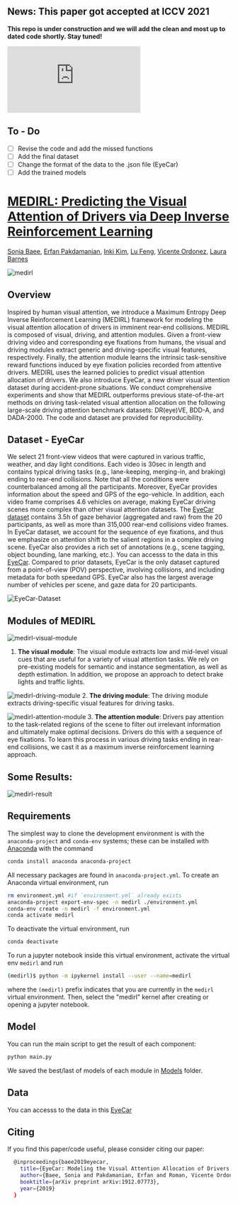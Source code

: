 ## **News: This paper got accepted at ICCV 2021**
**This repo is under construction and we will add the clean and most up to dated code shortly. Stay tuned!**

![ICCV Poster](https://github.com/soniabaee/MEDIRL-EyeCar/blob/master/iccv21_poster_7007_medirl.pdf)


## To - Do
- [ ] Revise the code and add the missed functions
- [ ] Add the final dataset
- [ ] Change the format of the data to the .json file (EyeCar)
- [ ] Add the trained models

# [MEDIRL: Predicting the Visual Attention of Drivers via Deep Inverse Reinforcement Learning](https://arxiv.org/pdf/1912.07773.pdf)
[Sonia Baee](http://soniabaee.com), [Erfan Pakdamanian](http://www.cs.virginia.edu/~ep2ca/),  [Inki Kim](http://www.sys.virginia.edu/inki-kim.html), [Lu Feng](https://www.cs.virginia.edu/~lufeng/), [Vicente Ordonez](http://vicenteordonez.com/), [Laura Barnes](https://faculty.virginia.edu/S2HeLab/index.php)

![medirl](https://github.com/soniabaee/eyeCar/blob/master/figures/paper8.png)




## Overview
Inspired by human visual attention, we introduce a Maximum Entropy Deep Inverse Reinforcement Learning (MEDIRL) framework for modeling the visual attention allocation of drivers in imminent rear-end collisions. MEDIRL is composed of visual, driving, and attention modules. Given a front-view driving video and corresponding eye fixations from humans, the visual and driving modules extract generic and driving-specific visual features, respectively. Finally, the attention module learns the intrinsic task-sensitive reward functions induced by eye fixation policies recorded from attentive drivers. MEDIRL uses the learned policies to predict visual attention allocation of drivers. We also introduce EyeCar, a new driver visual attention dataset during accident-prone situations. We conduct comprehensive experiments and show that MEDIRL outperforms previous state-of-the-art methods on driving task-related visual attention allocation on the following large-scale driving attention benchmark datasets: DR(eye)VE, BDD-A, and DADA-2000. The code and dataset are provided for reproducibility.

## Dataset - EyeCar 
We select 21 front-view videos that were captured in various traffic, weather, and day light conditions. Each video is 30sec in length and contains typical driving tasks (e.g., lane-keeping, merging-in, and braking) ending to rear-end collisions. Note that all the conditions were counterbalanced among all the participants. Moreover, EyeCar provides information about the speed and GPS of the ego-vehicle. In addition, each video frame comprises 4.6 vehicles on average, making EyeCar driving scenes more complex than other visual attention datasets. The [EyeCar dataset](https://github.com/soniabaee/eyeCar/tree/master/EyeCar) contains 3.5h of gaze behavior (aggregated and raw) from the 20 participants, as well as more than 315,000 rear-end collisions video frames. In EyeCar dataset, we account for the sequence of eye fixations, and thus we emphasize on attention shift to the salient regions in a complex driving scene. EyeCar also provides a rich set of annotations (e.g., scene tagging, object bounding, lane marking, etc.). You can accesss to the data in this [EyeCar](https://github.com/soniabaee/eyeCar/tree/master/EyeCar). Compared  to  prior  datasets,  EyeCar  is  the  only dataset  captured  from  a  point-of-view (POV)  perspective, involving collisions, and including metadata for both speedand  GPS.  EyeCar  also  has  the  largest  average  number  of vehicles per scene, and gaze data for 20 participants. 

![EyeCar-Dataset](https://github.com/soniabaee/eyeCar/blob/master/figures/eyeCar.png)

## Modules of MEDIRL
![medirl-visual-module](https://github.com/soniabaee/eyeCar/blob/master/figures/visual.png)
1. **The visual module**: The visual module extracts low and mid-level visual cues that are useful for a variety of visual attention tasks. We rely on pre-existing models for semantic and instance segmentation, as well as depth estimation. In addition, we propose an approach to detect brake lights and traffic lights. 


![medirl-driving-module](https://github.com/soniabaee/eyeCar/blob/master/figures/driving.png)
2. **The driving module**: The driving module extracts driving-specific visual features for driving tasks. 


![medirl-attention-module](https://github.com/soniabaee/eyeCar/blob/master/figures/attention.png)
3. **The attention module**: Drivers pay attention to the task-related regions of the scene to filter out irrelevant information and ultimately make optimal decisions. Drivers do this with a sequence of eye fixations. To learn this process in various driving tasks ending in rear-end collisions, we cast it as a maximum inverse reinforcement learning approach.


## Some Results:
![medirl-result](https://github.com/soniabaee/eyeCar/blob/master/figures/results.png)

## Requirements

The simplest way to clone the development environment is with the 
`anaconda-project` and `conda-env` systems; these can be installed with [Anaconda](https://www.anaconda.com/) with the command

```bash
conda install anaconda anaconda-project
```

All necessary packages are found in `anaconda-project.yml`. To create an Anaconda virtual environment, run

```bash
rm environment.yml #if `environment.yml` already exists
anaconda-project export-env-spec -n medirl ./environment.yml
conda-env create -n medirl -f environment.yml
conda activate medirl
```

To deactivate the virtual environment, run

```bash
conda deactivate
```


To run a jupyter notebook inside this virtual environment, activate the
virtual env `medirl` and run

```bash
(medirl)$ python -m ipykernel install --user --name=medirl
```

where the `(medirl)` prefix indicates that you are currently in the 
`medirl` virtual environment. Then, select the "medirl" kernel 
after creating or opening a jupyter notebook.


## Model
You can run the main script to get the result of each component:

```bash
python main.py
```
We saved the best/last of models of each module in [Models](https://github.com/soniabaee/eyeCar/tree/master/Models) folder.

## Data
You can accesss to the data in this [EyeCar](https://github.com/soniabaee/eyeCar/tree/master/EyeCar)

## Citing
If you find this paper/code useful, please consider citing our paper:
```bash
  @inproceedings{baee2019eyecar,
    title={EyeCar: Modeling the Visual Attention Allocation of Drivers in Semi-Autonomous Vehicles},
    author={Baee, Sonia and Pakdamanian, Erfan and Roman, Vicente Ordonez and Kim, Inki and Feng, Lu and Barnes, Laura},
    booktitle={arXiv preprint arXiv:1912.07773},
    year={2019}
  }
```



